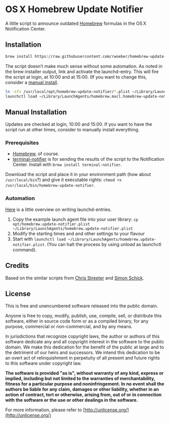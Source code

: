 # OS&thinsp;X Homebrew Update Notifier

A little script to announce outdated [Homebrew](http://brew.sh/) formulas in the OS&thinsp;X Notification Center.

## Installation

```bash
brew install https://raw.githubusercontent.com/rwoeber/homebrew-update-notifier/master/opt/homebrew-update-notifier.rb
```

The script doesn’t make much sense without some automation. As noted in the brew installer output, link and activate the launchd-entry. This will fire the script at login, at 10:00 and at 15:00. (If you want to change this, consider a [manual install](#user-content-manual-installation).

~~~bash
ln -sfv /usr/local/opt/homebrew-update-notifier/*.plist ~/Library/LaunchAgents
launchctl load ~/Library/LaunchAgents/homebrew.mxcl.homebrew-update-notifier.plist
~~~

## Manual Installation

Updates are checked at login, 10:00 and 15:00. If you want to have the script run at other times, consider to manually install everything.

### Prerequisites

- [Homebrew](http://brew.sh/), of course.
- [terminal-notifier](https://github.com/alloy/terminal-notifier) is for sending the results of the script to the Notification Center.
Install with `brew install terminal-notifier`.

Download the script and place it in your environment path (how about `/usr/local/bin`?) and give it executable rights: `chmod +x /usr/local/bin/homebrew-update-notifier`.

### Automation

[Here](http://alvinalexander.com/mac-os-x/mac-osx-startup-crontab-launchd-jobs) is a little overview on writing launchd-entries.

1. Copy the example launch agent file into your user library: `cp opt/homebrew.update-notifier.plist ~/Library/LaunchAgents/homebrew.update-notifier.plist`
2. Modify the starting times and and other settings to your flavour
3. Start with `launchctl load ~/Library/LaunchAgents/homebrew.update-notifier.plist`. (You can halt the process by using _unload_ as launchctl command).

## Credits

Based on the similar scripts from [Chris Streeter](http://chrisstreeter.com) and [Simon Schick](http://www.simonsimcity.net).

## License

This is free and unencumbered software released into the public domain.

Anyone is free to copy, modify, publish, use, compile, sell, or distribute this software, either in source code form or as a compiled binary, for any purpose, commercial or non-commercial, and by any means.

In jurisdictions that recognize copyright laws, the author or authors of this software dedicate any and all copyright interest in the software to the public domain. We make this dedication for the benefit of the public at large and to the detriment of our heirs and successors. We intend this dedication to be an overt act of relinquishment in perpetuity of all present and future rights to this software under copyright law.


**The software is provided "as is", without warranty of any kind, express or implied, including but not limited to the warranties of merchantability, fitness for a particular purpose and noninfringement. 
In no event shall the authors be liable for any claim, damages or other liability, whether in an action of contract, tort or otherwise, arising from, out of or in connection with the software or the use or other dealings in the software.**

For more information, please refer to [http://unlicense.org/](http://unlicense.org/)
